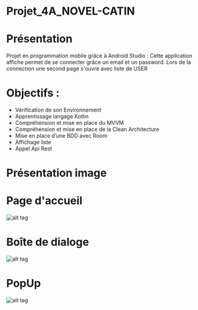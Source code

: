 # Projet_4A_NOVEL-CATIN

# Présentation

Projet en programmation mobile grâce à Android Studio : 
Cette application affiche permet de se connecter grâce un email et un password.
Lors de la connection une second page s'ouvre avec liste de USER


# Objectifs : 

* Vérification de son Environnement
* Apprentissage langage Kotlin
* Compréhension et mise en place du MVVM
* Compréhension et mise en place de la Clean Architecture
* Mise en place d’une BDD avec Room
* Affichage liste
* Appel Api Rest

# Présentation image 

# Page d'accueil

![alt tag](https://github.com/joela972/Projet_4A_NOVEL-CATIN/blob/master/page_accueil.jpg)

# Boîte de dialoge

![alt tag](https://github.com/joela972/Projet_4A_NOVEL-CATIN/blob/master/Dialog_login.jpg)

# PopUp 

![alt tag](https://github.com/joela972/Projet_4A_NOVEL-CATIN/blob/master/pop_up.jpg)
